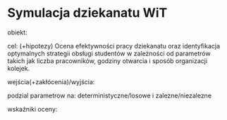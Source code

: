 # Symulacja dziekanatu WiT

obiekt:

cel: (+hipotezy)
Ocena efektywności pracy dziekanatu oraz identyfikacja optymalnych strategii obsługi studentów w zależności od parametrów takich jak liczba pracowników, godziny otwarcia i sposób organizacji kolejek.

wejścia(+zakłócenia)/wyjścia:

podzial parametrow na: deterministyczne/losowe i zalezne/niezalezne

wskaźniki oceny:

